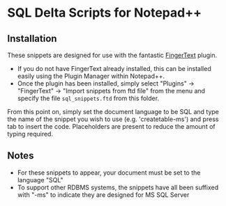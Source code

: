 # SQL Delta Scripts for Notepad++

## Installation

These snippets are designed for use with the fantastic [FingerText](https://github.com/erinata/FingerText) plugin. 

* If you do not have FingerText already installed, this can be installed easily using the Plugin Manager within Notepad++. 
* Once the plugin has been installed, simply select "Plugins" -> "FingerText" -> "Import snippets from ftd file" from the menu and specify the file ````sql_snippets.ftd```` from this folder.

From this point on, simply set the document language to be SQL and type the name of the snippet you wish to use (e.g. 'createtable-ms') and press tab to insert the code. Placeholders are present to reduce the amount of typing required.

## Notes

* For these snippets to appear, your document must be set to the language "SQL"
* To support other RDBMS systems, the snippets have all been suffixed with "-ms" to indicate they are designed for MS SQL Server